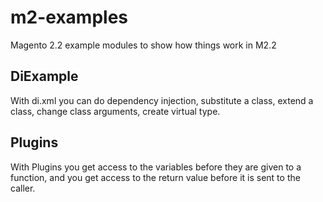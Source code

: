 # m2-examples
Magento 2.2 example modules to show how things work in M2.2

DiExample
---------
With di.xml you can do dependency injection, substitute a class, extend a class, change class arguments, create virtual type.

Plugins
-------
With Plugins you get access to the variables before they are given to a function, 
and you get access to the return value before it is sent to the caller.
